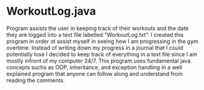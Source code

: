 # WorkoutLog.java
Program assists the user in keeping track of their workouts and the date they are logged into a text file labelled "WorkoutLog.txt". I created this program in order ot assist myself in seeing how I am progressing in the gym overtime. Instead of writing down my progress in a journal that I could potentially lose I decided to keep track of everything in a text file since I am mostly infront of my computer 24/7. This program uses fundamental java concepts suchs as OOP, inheritance, and exception handling in a well explained program that anyone can follow along and understand from reading the comments.
